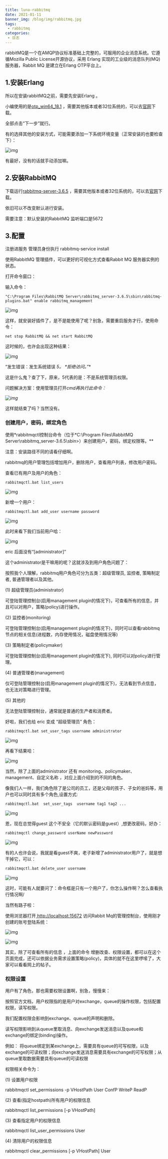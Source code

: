 ```yaml
---
title: luna-rabbitmq
date: 2021-01-11
banner_img: /blog/img/rabbitmq.jpg
tags: 
 - rabbitmq
categories:
 - 日志
---
```




rabbitMQ是一个在AMQP协议标准基础上完整的，可服用的企业消息系统。它遵循Mozilla Public License开源协议，采用 Erlang 实现的工业级的消息队列(MQ)服务器，Rabbit MQ 是建立在Erlang OTP平台上。

## 1.安装Erlang 

所以在安装rabbitMQ之前，需要先安装Erlang 。

小编使用的是[otp_win64_18.1](https://pan.baidu.com/s/1c2826rA) ，需要其他版本或者32位系统的，可以去[官网](http://www.erlang.org/downloads)下载。

全部点击“下一步”就行。

有的选择其他的安装方式，可能需要添加一下系统环境变量（正常安装的也要检查下）：

![img](https://i.loli.net/2021/01/29/rPNn6SghdmfvHtu.png)

有最好，没有的话就手动添加嘛。

## 2.安装RabbitMQ

下载运行[rabbitmq-server-3.6.5](https://pan.baidu.com/s/1cqpG0u) ，需要其他版本或者32位系统的，可以去[官网](http://www.rabbitmq.com/download.html)下载。

依旧可以不改变默认进行安装。

需要注意：默认安装的RabbitMQ 监听端口是5672



## 3.配置

注册进服务 管理员身份执行 rabbitmq-service install

使用RabbitMQ 管理插件，可以更好的可视化方式查看Rabbit MQ 服务器实例的状态。

打开命令窗口：

输入命令：

```
"C:\Program Files\RabbitMQ Server\rabbitmq_server-3.6.5\sbin\rabbitmq-plugins.bat" enable rabbitmq_management
```

![img](https://i.loli.net/2021/01/29/pKRy4mQU9Poz6lC.png)

这样，就安装好插件了，是不是能使用了呢？别急，需要重启服务才行，使用命令：

```
net stop RabbitMQ && net start RabbitMQ
```

这时候的，也许会出现这种结果：

![img](https://i.loli.net/2021/01/29/S8awjq2sGLDTx34.png)

“发生错误：发生系统错误 *5。 \*拒绝访问。”**

这是什么鬼？查了下，原来，5代表的是：不是系统管理员权限。

问题解决方案：使用管理员打开*cmd再执行此命令：*

*![img](https://i.loli.net/2021/01/29/DLEyYBsRPrktW4f.png)*

这样就结束了吗？当然没有。

### 创建用户，密码，绑定角色

使用*rabbitmqctl控制台命令（位于\*C:\Program Files\RabbitMQ Server\rabbitmq_server-3.6.5\sbin>）来创建用户，密码，绑定权限等。**

注意：安装路径不同的请看仔细啊。

rabbitmq的用户管理包括增加用户，删除用户，查看用户列表，修改用户密码。

查看已有用户及用户的角色：

```
rabbitmqctl.bat list_users
```

![img](http://images2015.cnblogs.com/blog/784082/201609/784082-20160924001810231-489339837.png)

新增一个用户：

```
rabbitmqctl.bat add_user username password
```

![img](https://i.loli.net/2021/01/29/OoEbayLInpQUScR.png)

 

此时来看下我们当前用户哈：

![img](https://i.loli.net/2021/01/29/gUsbYMQkIi9zleX.png)

eric 后面没有“[administrator]”

这个administrator是干嘛用的呢？这就涉及到用户角色问题了：

按照我个人理解，rabbitmq用户角色可分为五类：超级管理员, 监控者, 策略制定者, 普通管理者以及其他。

(1) 超级管理员(administrator)

可登陆管理控制台(启用management plugin的情况下)，可查看所有的信息，并且可以对用户，策略(policy)进行操作。

(2) 监控者(monitoring)

可登陆管理控制台(启用management plugin的情况下)，同时可以查看rabbitmq节点的相关信息(进程数，内存使用情况，磁盘使用情况等) 

(3) 策略制定者(policymaker)

可登陆管理控制台(启用management plugin的情况下), 同时可以对policy进行管理。

(4) 普通管理者(management)

仅可登陆管理控制台(启用management plugin的情况下)，无法看到节点信息，也无法对策略进行管理。

(5) 其他的

无法登陆管理控制台，通常就是普通的生产者和消费者。

 

好啦，我们也给 eric 变成 “超级管理员” 角色：

```
rabbitmqctl.bat set_user_tags username administrator
```

![img](https://i.loli.net/2021/01/29/2xHaJfvYmrkg3pt.png)

再看下结果哈：

![img](https://i.loli.net/2021/01/29/ovjVFKL2hAsRXEJ.png)

当然，除了上面的administrator 还有 monitoring、policymaker、management、自定义名称 ，对应上面介绍到的不同的角色。

像我们人一样，我们角色除了是公司的员工，还是父母的孩子、子女的爸妈等，用户也可以同时具有多个角色,设置方式:

```
rabbitmqctl.bat  set_user_tags  username tag1 tag2 ...
```

![img](https://i.loli.net/2021/01/29/YMh9Kr4EnumZbQs.png)

 

 

恩，现在总觉得guest 这个不安全（它的默认密码是guest）,想更改密码，好办：

```
rabbitmqctl change_password userName newPassword
```

![img](https://i.loli.net/2021/01/29/rdyDgh3YJ26wfaO.png)

 

有的人也许会说，我就是看guest不爽，老子新增了administrator用户了，就是想干掉它，可以：

```
rabbitmqctl.bat delete_user username
```

![img](https://i.loli.net/2021/01/29/1UJQxXdPzy9rTkR.png)

 

 这时，可能有人就要问了：命令框是只有一个用户了，你怎么操作啊？怎么查看执行情况啊/

 当然有路子啦：

使用浏览器打开[ http://localhost:15672](http://localhost:15672/) 访问Rabbit Mq的管理控制台，使用刚才创建的账号登陆系统：

 ![img](https://i.loli.net/2021/01/29/enjUqDQdfGZIMvz.png)

![img](https://i.loli.net/2021/01/29/TMWnJjqCZdKfe3O.png)

 

其实，除了可查看所有的信息 ，上面的命令 增删改查、权限设置，都可以在这个页面完成，还可以依据业务需求设置策略(policy)，具体的就不在这里啰嗦了，大家可以看看网上的帖子。

### 权限设置

用户有了角色，那也需要权限设置啊，别急，慢慢来：

按照官方文档，用户权限指的是用户对exchange，queue的操作权限，包括配置权限，读写权限。

我们配置权限会影响到exchange、queue的声明和删除。

读写权限影响到从queue里取消息、向exchange发送消息以及queue和exchange的绑定(binding)操作。

例如： 将queue绑定到某exchange上，需要具有queue的可写权限，以及exchange的可读权限；向exchange发送消息需要具有exchange的可写权限；从queue里取数据需要具有queue的可读权限

 

权限相关命令为：

(1) 设置用户权限

rabbitmqctl  set_permissions  -p  VHostPath  User  ConfP  WriteP  ReadP

(2) 查看(指定hostpath)所有用户的权限信息

rabbitmqctl  list_permissions  [-p  VHostPath]

(3) 查看指定用户的权限信息

rabbitmqctl  list_user_permissions  User

(4)  清除用户的权限信息

rabbitmqctl  clear_permissions  [-p VHostPath]  User